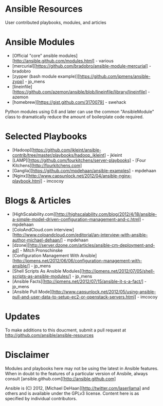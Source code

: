 Ansible Resources
=================

User contributed playbooks, modules, and articles

Ansible Modules
===============

* [Official "core" ansible modules][http://ansible.github.com/modules.html] - various
* [mercurial][https://github.com/bradobro/ansible-module-mercurial] - bradobro
* [zypper (bash module example)][https://github.com/jpmens/ansible-zypp] - jp_mens
* [lineinfile][https://github.com/azemon/ansible/blob/lineinfile/library/lineinfile] - azemon
* [homebrew][https://gist.github.com/3170079] - swehack

Python modules using 0.6 and later can use the common "AnsibleModule" class to dramatically reduce
the amount of boilerplate code required.

Selected Playbooks
==================

* [Hadoop][https://github.com/jkleint/ansible-contrib/tree/master/playbooks/hadoop_jkleint] - jkleint
* [LAMP][https://github.com/fourkitchens/server-playbooks] - [Four Kitchens][http://fourkitchens.com]
* [Ganglia][https://github.com/mpdehaan/ansible-examples] - mpdehaan
* [Nginx][http://www.capsunlock.net/2012/04/ansible-nginx-playbook.html] - imcocoy

Blogs & Articles
================

* [HighScalability.com][http://highscalability.com/blog/2012/4/18/ansible-a-simple-model-driven-configuration-management-and-c.html] - mpdehaan
* [ColoAndCloud.com interview][http://www.coloandcloud.com/editorial/an-interview-with-ansible-author-michael-dehaan/] - mpdehaan
* [dzone][http://server.dzone.com/articles/ansible-cm-deployment-and-ad] - Mitch Pronschinske
* [Configuration Management With Ansible][http://jpmens.net/2012/06/06/configuration-management-with-ansible/] - jp_mens
* [Shell Scripts As Ansible Modules][http://jpmens.net/2012/07/05/shell-scripts-as-ansible-modules/] - jp_mens
* [Ansible Facts][http://jpmens.net/2012/07/15/ansible-it-s-a-fact/] - jp_mens
* [Ansible Pull Mode][http://www.capsunlock.net/2012/05/using-ansible-pull-and-user-data-to-setup-ec2-or-openstack-servers.html] - imcocoy

Updates
========

To make additions to this doucment, submit a pull request at http://github.com/ansible/ansible-resources

Disclaimer
==========

Modules and playbooks here may not be using the latest in Ansible features.   When in doubt to the features of
a particular version of Ansbile, always consult [ansible.github.com][http://ansible.github.com]

Ansible is (C) 2012, [Michael DeHaan][http://twitter.com/laserllama] and others and is available under the GPLv3 license.  Content here is as specified
by individual contributors.

